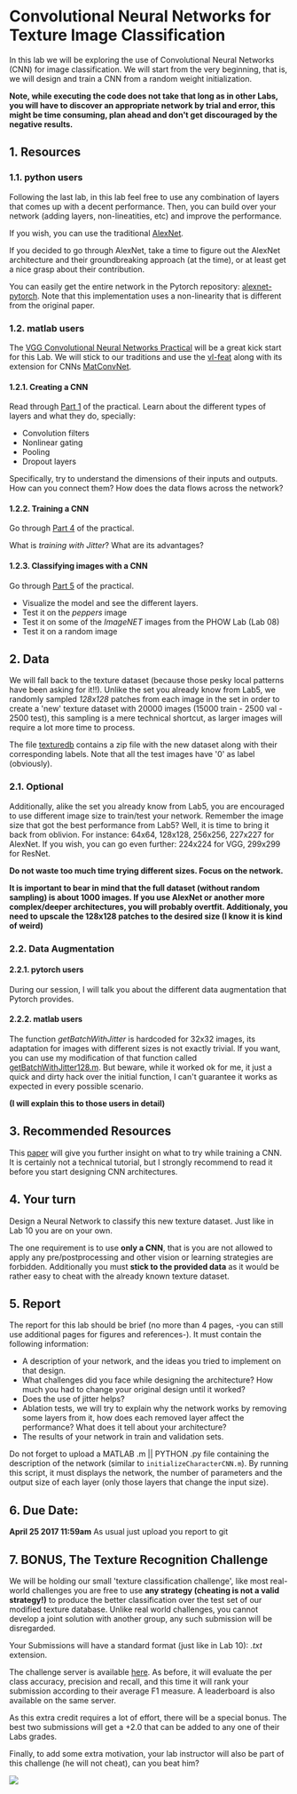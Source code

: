 # Convolutional Neural Networks for Texture Image Classification
In this lab we will be exploring the use of Convolutional Neural Networks (CNN) for image classification. We will start from the very beginning, that is, we will design and train a CNN from a random weight initialization.

**Note, while executing the code does not take that long as in other Labs, you will have to discover an appropriate network by trial and error, this might be time consuming, plan ahead and don't get discouraged by the negative results.**

## 1. Resources

### 1.1. python users
Following the last lab, in this lab feel free to use any combination of layers that comes up with a decent performance. Then, you can build over your network (adding layers, non-lineatities, etc) and improve the performance. 

If you wish, you can use the traditional [AlexNet](https://papers.nips.cc/paper/4824-imagenet-classification-with-deep-convolutional-neural-networks.pdf). 

If you decided to go through AlexNet, take a time to figure out the AlexNet architecture and their groundbreaking approach (at the time), or at least get a nice grasp about their contribution. 

You can easily get the entire network in the Pytorch repository: [alexnet-pytorch](https://github.com/pytorch/vision/blob/master/torchvision/models/alexnet.py). Note that this implementation uses a non-linearity that is different from the original paper. 

### 1.2. matlab users

The [VGG Convolutional Neural Networks Practical](http://www.robots.ox.ac.uk/~vgg/practicals/cnn/index.html) will be a great kick start for this Lab. We will stick to our traditions and use the [vl-feat](http://www.vlfeat.org/matlab/matlab.html) along with its extension for CNNs [MatConvNet](http://www.vlfeat.org/matconvnet/functions/). 


#### 1.2.1. Creating a CNN
Read through [Part 1](http://www.robots.ox.ac.uk/~vgg/practicals/cnn/index.html#part1) of the practical.
Learn about the different types of layers and what they do, specially:

- Convolution filters
- Nonlinear gating
- Pooling
- Dropout layers

Specifically, try to understand the dimensions of their inputs and outputs. How can you connect them? How does the data flows across the network?

#### 1.2.2. Training a CNN

Go through [Part 4](http://www.robots.ox.ac.uk/~vgg/practicals/cnn/index.html#part-4-learning-a-character-cnn) of the practical.

What is *training with Jitter*?
What are its advantages?

#### 1.2.3. Classifying images with a CNN

Go through [Part 5](http://www.robots.ox.ac.uk/~vgg/practicals/cnn/index.html#part-5-using-pretrained-models) of the practical.

- Visualize the model and see the different layers.
- Test it on the *peppers* image
- Test it on some of the *ImageNET* images from the PHOW Lab (Lab 08)
- Test it on a random image

## 2. Data

We will fall back to the texture dataset (because those pesky local patterns have been asking for it!!). Unlike the set you already know from Lab5, we randomly sampled *128x128* patches from each image in the set in order to create a 'new' texture dataset with 20000 images (15000 train - 2500 val - 2500 test), this sampling is a mere technical shortcut, as larger images will require a lot more time to process.

The file [texturedb](http://157.253.63.7/texturesCNN.zip) contains a zip file with the new dataset along with their corresponding labels. Note that all the test images have '0' as label (obviously).

### 2.1. Optional

Additionally, alike the set you already know from Lab5, you are encouraged to use different image size to train/test your network. Remember the image size that got the best performance from Lab5? Well, it is time to bring it back from oblivion. For instance: 64x64, 128x128, 256x256, 227x227 for AlexNet. If you wish, you can go even further: 224x224 for VGG, 299x299 for ResNet. 

**Do not waste too much time trying different sizes. Focus on the network.**

**It is important to bear in mind that the full dataset (without random sampling) is about 1000 images. If you use AlexNet or another more complex/deeper architectures, you will probably overtfit. Additionaly, you need to upscale the 128x128 patches to the desired size (I know it is kind of weird)** 

### 2.2. Data Augmentation

#### 2.2.1. pytorch users

During our session, I will talk you about the different data augmentation that Pytorch provides.

#### 2.2.2. matlab users
The function *getBatchWithJitter* is hardcoded for 32x32 images, its adaptation for images with different sizes is not exactly trivial. If you want, you can use my modification of that function called [getBatchWithJitter128.m](http://157.253.63.7/getBatchWithJitter128.m). But beware, while it worked ok for me, it just a quick and dirty hack over the initial function, I can't guarantee it works as expected in every possible scenario.

**(I will explain this to those users in detail)**

## 3. Recommended Resources
This [paper](https://arxiv.org/abs/1407.1610) will give you further insight on what to try while training a CNN. It is certainly not a technical tutorial, but I strongly recommend to read it before you start designing CNN architectures.

## 4. Your turn

Design a Neural Network to classify this new texture dataset. Just like in Lab 10 you are on your own. 

The one requirement is to use **only a CNN**, that is you are not allowed to apply any pre/postprocessing and other vision or learning strategies are forbidden. Additionally you must **stick to the provided data** as it would be rather easy to cheat with the already known texture dataset.

## 5. Report
The report for this lab should be brief (no more than 4 pages, -you can still use additional pages for figures and references-). It must contain the following information:

- A description of your network, and the ideas you tried to implement on that design.
- What challenges did you face while designing the architecture? How much you had to change your original design until it worked?
- Does the use of jitter helps?
- Ablation tests, we will try to explain why the network works by removing some layers from it, how does each removed layer affect the performance? What does it tell about your architecture?
- The results of your network in train and validation sets.

Do not forget to upload a MATLAB .m || PYTHON .py file containing the description of the network (similar to ``initializeCharacterCNN.m``). By running this script, it must displays the network, the number of parameters and the output size of each layer (only those layers that change the input size).

## 6. Due Date:
**April 25 2017 11:59am** As usual just upload you report to git

## 7. BONUS, The Texture Recognition Challenge 
We will be holding our small 'texture classification challenge', like most real-world challenges you are free to use **any strategy (cheating is not a valid strategy!)** to produce the better classification over the test set of our modified texture database. Unlike real world challenges, you cannot develop a joint solution with another group, any such submission will be disregarded. 

Your Submissions will have a standard format (just like in Lab 10): *.txt* extension. 

The challenge server is available [here](http://157.253.199.141:3000). As before, it will evaluate the per class accuracy, precision and recall, and this time it will rank your submission according to their average F1 measure. A leaderboard is also available on the same server. 

As this extra credit requires a lot of effort, there will be a special bonus. The best two submissions will get a +2.0 that can be added to any one of their Labs grades. 

Finally, to add some extra motivation, your lab instructor will also be part of this challenge (he will not cheat), can you beat him?

![](https://media.giphy.com/media/26BRzQS5HXcEWM7du/giphy.gif)


